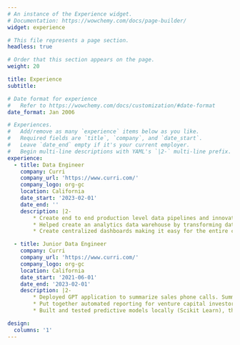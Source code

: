 ```yaml
---
# An instance of the Experience widget.
# Documentation: https://wowchemy.com/docs/page-builder/
widget: experience

# This file represents a page section.
headless: true

# Order that this section appears on the page.
weight: 20

title: Experience
subtitle:

# Date format for experience
#   Refer to https://wowchemy.com/docs/customization/#date-format
date_format: Jan 2006

# Experiences.
#   Add/remove as many `experience` items below as you like.
#   Required fields are `title`, `company`, and `date_start`.
#   Leave `date_end` empty if it's your current employer.
#   Begin multi-line descriptions with YAML's `|2-` multi-line prefix.
experience:
  - title: Data Engineer
    company: Curri
    company_url: 'https://www.curri.com/'
    company_logo: org-gc
    location: California
    date_start: '2023-02-01'
    date_end: ''
    description: |2-
        * Create end to end production level data pipelines and innovate KPIs relevant to business problems.
        * Helped create an analytics data warehouse by transforming data (dbt) to define business logic and democratize analytics across the entire company.
        * Create centralized dashboards making it easy for the entire company to understand the health of the business and non-technical users to answer their own questions.

  - title: Junior Data Engineer
    company: Curri
    company_url: 'https://www.curri.com/'
    company_logo: org-gc
    location: California
    date_start: '2021-06-01'
    date_end: '2023-02-01'
    description: |2-
        * Deployed GPT application to summarize sales phone calls. Summaries were ETL'd into a data warehouse and posted in Slack. Additionally built an interactive data viewer to help the "C Suite" digest all of the important summarized customer interaction for the day.
        * Put together automated reporting for venture capital investors including cohort and churn analysis
        * Built and tested predictive models locally (Scikit Learn), then deployed an endpoint through AWS (Sagemaker). Predictive model eliminated the manual work required to get customers a quote, leading to increased customer bookings, improved operational efficiency, and a better customer experience

design:
  columns: '1'
---
```

